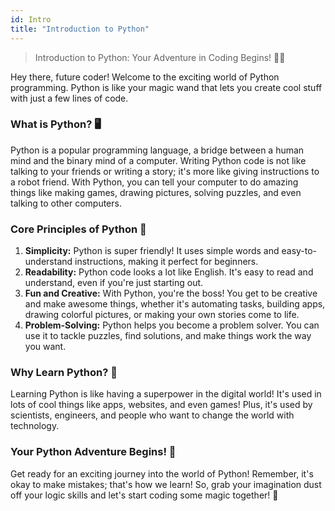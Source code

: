 ```yaml
---
id: Intro
title: "Introduction to Python"
---
```


> Introduction to Python: Your Adventure in Coding Begins! 🐍✨

Hey there, future coder! Welcome to the exciting world of Python programming. Python is like your magic wand that lets you create cool stuff with just a few lines of code.

### What is Python? 🖥️
Python is a popular programming language, a bridge between a human mind and the binary mind of a computer. Writing Python code is not like talking to your friends or writing a story; it's more like giving instructions to a robot friend. With Python, you can tell your computer to do amazing things like making games, drawing pictures, solving puzzles, and even talking to other computers.

### Core Principles of Python 🌟
1. **Simplicity:** Python is super friendly! It uses simple words and easy-to-understand instructions, making it perfect for beginners.
2. **Readability:** Python code looks a lot like English. It's easy to read and understand, even if you're just starting out.
3. **Fun and Creative:** With Python, you're the boss! You get to be creative and make awesome things, whether it's automating tasks, building apps, drawing colorful pictures, or making your own stories come to life.
4. **Problem-Solving:** Python helps you become a problem solver. You can use it to tackle puzzles, find solutions, and make things work the way you want.

### Why Learn Python? 🚀
Learning Python is like having a superpower in the digital world! It's used in lots of cool things like apps, websites, and even games! Plus, it's used by scientists, engineers, and people who want to change the world with technology.

### Your Python Adventure Begins! 🌈
Get ready for an exciting journey into the world of Python! Remember, it's okay to make mistakes; that's how we learn! So, grab your imagination dust off your logic skills and let's start coding some magic together! 🎉

